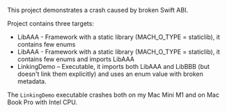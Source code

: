 This project demonstrates a crash caused by broken Swift ABI.

Project contains three targets:

- LibAAA - Framework with a static library (MACH_O_TYPE = staticlib), it contains few enums
- LibAAA - Framework with a static library (MACH_O_TYPE = staticlib), it contains few enums and imports LibAAA
- LinkingDemo – Executable, it imports both LibAAA and LibBBB (but doesn't link them explicitly) and uses an enum value with broken metadata.

The `LinkingDemo` executable crashes both on my Mac Mini M1 and on Mac Book Pro with Intel CPU.